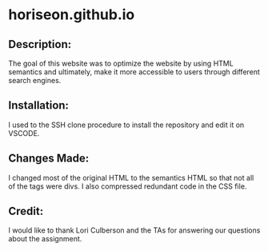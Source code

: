 # horiseon.github.io
## Description:
The goal of this website was to optimize the website by using HTML semantics and ultimately, make it more accessible to users through different search engines.

## Installation:
I used to the SSH clone procedure to install the repository and edit it on VSCODE.

## Changes Made:
I changed most of the original HTML to the semantics HTML so that not all of the tags were divs. I also compressed redundant code in the CSS file.

## Credit:
I would like to thank Lori Culberson and the TAs for answering our questions about the assignment.
